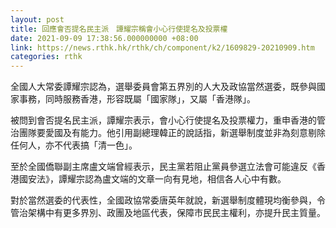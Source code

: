 ```yaml
---
layout: post
title: 回應會否提名民主派　譚耀宗稱會小心行使提名及投票權
date: 2021-09-09 17:38:56.000000000 +08:00
link: https://news.rthk.hk/rthk/ch/component/k2/1609829-20210909.htm
categories: rthk
---
```


全國人大常委譚耀宗認為，選舉委員會第五界別的人大及政協當然選委，既參與國家事務，同時服務香港，形容既屬「國家隊」，又屬「香港隊」。

被問到會否提名民主派，譚耀宗表示，會小心行使提名及投票權力，重申香港的管治團隊要愛國及有能力。他引用副總理韓正的說話指，新選舉制度並非為刻意剔除任何人，亦不代表搞「清一色」。

至於全國僑聯副主席盧文端曾經表示，民主黨若阻止黨員參選立法會可能違反《香港國安法》，譚耀宗認為盧文端的文章一向有見地，相信各人心中有數。

對於當然選委的代表性，全國政協常委唐英年就說，新選舉制度體現均衡參與，令管治架構中有更多界別、政團及地區代表，保障市民民主權利，亦提升民主質量。
